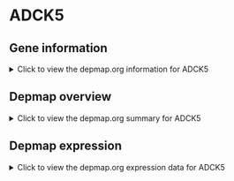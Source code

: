 <h1>ADCK5</h1>

<h2>Gene information</h2>
<details>
  <summary>Click to view the depmap.org information for ADCK5</summary>
  <iframe src="https://depmap.org/portal/gene/ADCK5?tab=about" style="border:none;width:100%;height:800px"></iframe>
</details>

<h2>Depmap overview</h2>
<details>
  <summary>Click to view the depmap.org summary for ADCK5</summary>
  <iframe src="https://depmap.org/portal/gene/ADCK5?tab=overview" style="border:none;width:100%;height:800px"></iframe>
</details>

<h2>Depmap expression</h2>
<details>
  <summary>Click to view the depmap.org expression data for ADCK5</summary>
  <iframe src="https://depmap.org/portal/gene/ADCK5?tab=characterization" style="border:none;width:100%;height:800px"></iframe>
</details>


<!--
<h2>Reactome Pathway diagram</h2>
PNAME
-->



